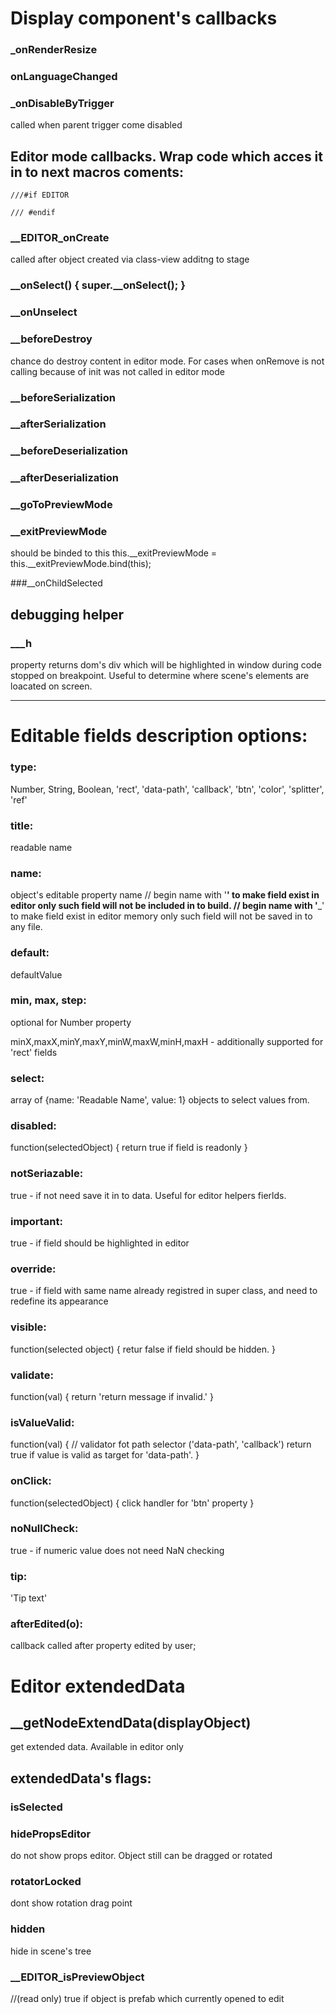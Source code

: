 
# Display component's callbacks

### _onRenderResize
### onLanguageChanged

### _onDisableByTrigger
called when parent trigger come disabled


## Editor mode callbacks. Wrap code which acces it in to next macros coments: 
```
///#if EDITOR

/// #endif
```

### __EDITOR_onCreate  
called after object created via class-view additng to stage

### __onSelect() { super.__onSelect(); }
### __onUnselect


### __beforeDestroy
chance do destroy content in editor mode. For cases when onRemove is not calling because of init was not called in editor mode

### __beforeSerialization
### __afterSerialization
### __beforeDeserialization
### __afterDeserialization

### __goToPreviewMode
### __exitPreviewMode
should be binded to this
this.__exitPreviewMode = this.__exitPreviewMode.bind(this);

###__onChildSelected




## debugging helper
### ___h
property returns dom's div which will be highlighted in window during code stopped on breakpoint. Useful to determine where scene's elements are loacated on screen.


---

# Editable fields description options:

### type:
 Number, String, Boolean, 'rect', 'data-path', 'callback', 'btn', 'color', 'splitter', 'ref'

### title:
 readable name

### name:
 object's editable property name
  // begin name with '__' to make field exist in editor only
        such field will not be included in to build.
  // begin name with '___' to make field exist in editor memory only
        such field will not be saved in to any file.

### default:
 defaultValue

### min, max, step:
 optional for Number property

 minX,maxX,minY,maxY,minW,maxW,minH,maxH - additionally supported for 'rect' fields

### select:
 array of {name: 'Readable Name', value: 1} objects to select values from.

### disabled:
 function(selectedObject) {
    return true if field is readonly
 }

### notSeriazable:
 true - if not need save it in to data. Useful for editor helpers fierlds.

### important:
 true - if field should be highlighted in editor

### override:
 true - if field with same name already registred in super class, and need to redefine its appearance

### visible:
 function(selected object) {
   retur false if field should be hidden.
 }

### validate:
 function(val) {
   return 'return message if invalid.'
 }

### isValueValid:
 function(val) { // validator fot path selector ('data-path', 'callback')
   return true if value is valid as target for 'data-path'.
 }

### onClick:
 function(selectedObject) {
   click handler for 'btn' property
 }

### noNullCheck:
 true - if numeric value does not need NaN checking

### tip:
 'Tip text'

### afterEdited(o):
  callback called after property edited by user;


# Editor extendedData
## __getNodeExtendData(displayObject)
get extended data. Available in editor only

## extendedData's flags:

### isSelected
### hidePropsEditor
do not show props editor. Object still can be dragged or rotated

### rotatorLocked
dont show rotation drag point

### hidden
hide in scene's tree

### __EDITOR_isPreviewObject
 //(read only) true if object is prefab which currently opened to edit